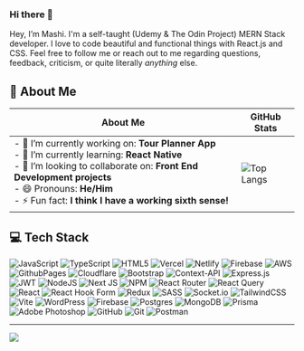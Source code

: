 ### Hi there 👋
Hey, I’m Mashi. I'm a self-taught (Udemy & The Odin Project) MERN Stack developer. I love to code beautiful and functional things with React.js and CSS. Feel free to follow me or reach out to me regarding questions, feedback, criticism, or quite literally *anything* else.

## 💫 About Me


| About Me | GitHub Stats |
| -------- | ------------- |
| - 🔭 I’m currently working on: **Tour Planner App**<br>- 🌱 I’m currently learning: **React Native**<br>- 👯 I’m looking to collaborate on: **Front End Development projects**<br>- 😄 Pronouns: **He/Him**<br>- ⚡ Fun fact: **I think I have a working sixth sense!** | ![Top Langs](https://github-readme-stats.vercel.app/api/top-langs/?username=syedshaon&theme=shadow_green&hide_border=false&include_all_commits=false&count_private=false&layout=compact) |

<!-- 
## 🌐 Socials
[![Facebook](https://img.shields.io/badge/Facebook-%231877F2.svg?logo=Facebook&logoColor=white)](https://facebook.com/syed.shaon.10) [![LinkedIn](https://img.shields.io/badge/LinkedIn-%230077B5.svg?logo=linkedin&logoColor=white)](https://linkedin.com/in/syedmashiurrahman)  [![Gmail](https://img.shields.io/badge/Gmail-D14836.svg?&logo=gmail&logoColor=white)](mailto:syedshaon99@gmail.com)
 -->

## 💻 Tech Stack
![JavaScript](https://img.shields.io/badge/javascript-%23323330.svg?style=for-the-badge&logo=javascript&logoColor=%23F7DF1E) ![TypeScript](https://img.shields.io/badge/typescript-%23007ACC.svg?style=for-the-badge&logo=typescript&logoColor=white) ![HTML5](https://img.shields.io/badge/html5-%23E34F26.svg?style=for-the-badge&logo=html5&logoColor=white) ![Vercel](https://img.shields.io/badge/vercel-%23000000.svg?style=for-the-badge&logo=vercel&logoColor=white) ![Netlify](https://img.shields.io/badge/netlify-%23000000.svg?style=for-the-badge&logo=netlify&logoColor=#00C7B7) ![Firebase](https://img.shields.io/badge/firebase-%23039BE5.svg?style=for-the-badge&logo=firebase) ![AWS](https://img.shields.io/badge/AWS-%23FF9900.svg?style=for-the-badge&logo=amazon-aws&logoColor=white) ![GithubPages](https://img.shields.io/badge/github%20pages-121013?style=for-the-badge&logo=github&logoColor=white) ![Cloudflare](https://img.shields.io/badge/Cloudflare-F38020?style=for-the-badge&logo=Cloudflare&logoColor=white) ![Bootstrap](https://img.shields.io/badge/bootstrap-%238511FA.svg?style=for-the-badge&logo=bootstrap&logoColor=white) ![Context-API](https://img.shields.io/badge/Context--Api-000000?style=for-the-badge&logo=react) ![Express.js](https://img.shields.io/badge/express.js-%23404d59.svg?style=for-the-badge&logo=express&logoColor=%2361DAFB) ![JWT](https://img.shields.io/badge/JWT-black?style=for-the-badge&logo=JSON%20web%20tokens) ![NodeJS](https://img.shields.io/badge/node.js-6DA55F?style=for-the-badge&logo=node.js&logoColor=white) ![Next JS](https://img.shields.io/badge/Next-black?style=for-the-badge&logo=next.js&logoColor=white) ![NPM](https://img.shields.io/badge/NPM-%23CB3837.svg?style=for-the-badge&logo=npm&logoColor=white) ![React Router](https://img.shields.io/badge/React_Router-CA4245?style=for-the-badge&logo=react-router&logoColor=white) ![React Query](https://img.shields.io/badge/-React%20Query-FF4154?style=for-the-badge&logo=react%20query&logoColor=white) ![React](https://img.shields.io/badge/react-%2320232a.svg?style=for-the-badge&logo=react&logoColor=%2361DAFB) ![React Hook Form](https://img.shields.io/badge/React%20Hook%20Form-%23EC5990.svg?style=for-the-badge&logo=reacthookform&logoColor=white) ![Redux](https://img.shields.io/badge/redux-%23593d88.svg?style=for-the-badge&logo=redux&logoColor=white) ![SASS](https://img.shields.io/badge/SASS-hotpink.svg?style=for-the-badge&logo=SASS&logoColor=white) ![Socket.io](https://img.shields.io/badge/Socket.io-black?style=for-the-badge&logo=socket.io&badgeColor=010101) ![TailwindCSS](https://img.shields.io/badge/tailwindcss-%2338B2AC.svg?style=for-the-badge&logo=tailwind-css&logoColor=white) ![Vite](https://img.shields.io/badge/vite-%23646CFF.svg?style=for-the-badge&logo=vite&logoColor=white) ![WordPress](https://img.shields.io/badge/WordPress-%23117AC9.svg?style=for-the-badge&logo=WordPress&logoColor=white) ![Firebase](https://img.shields.io/badge/firebase-a08021?style=for-the-badge&logo=firebase&logoColor=ffcd34) ![Postgres](https://img.shields.io/badge/postgres-%23316192.svg?style=for-the-badge&logo=postgresql&logoColor=white) ![MongoDB](https://img.shields.io/badge/MongoDB-%234ea94b.svg?style=for-the-badge&logo=mongodb&logoColor=white) ![Prisma](https://img.shields.io/badge/Prisma-3982CE?style=for-the-badge&logo=Prisma&logoColor=white) ![Adobe Photoshop](https://img.shields.io/badge/adobe%20photoshop-%2331A8FF.svg?style=for-the-badge&logo=adobe%20photoshop&logoColor=white) ![GitHub](https://img.shields.io/badge/github-%23121011.svg?style=for-the-badge&logo=github&logoColor=white) ![Git](https://img.shields.io/badge/git-%23F05033.svg?style=for-the-badge&logo=git&logoColor=white) ![Postman](https://img.shields.io/badge/Postman-FF6C37?style=for-the-badge&logo=postman&logoColor=white)
<!-- 
## 📊 GitHub Stats
![GitHub Stats](https://github-readme-stats.vercel.app/api?username=syedshaon&theme=shadow_green&hide_border=false&include_all_commits=false&count_private=false)
![GitHub Streak](https://github-readme-streak-stats.herokuapp.com/?user=syedshaon&theme=shadow_green&hide_border=false)

## ✍️ Random Dev Quote
![Dev Quote](https://quotes-github-readme.vercel.app/api?type=horizontal&theme=radical)
 -->
---
[![](https://visitcount.itsvg.in/api?id=syedshaon&icon=0&color=0)](https://visitcount.itsvg.in)
